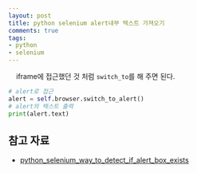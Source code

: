 ```yaml
---
layout: post
title: python selenium alert내부 텍스트 가져오기
comments: true
tags:
- python
- selenium
---
```

&nbsp;&nbsp;&nbsp; iframe에 접근했던 것 처럼 `switch_to`를 해 주면 된다.

``` python
# alert로 접근
alert = self.browser.switch_to_alert()
# alert의 텍스트 출력
print(alert.text)
```

## **참고 자료**
* [python_selenium_way_to_detect_if_alert_box_exists](https://www.reddit.com/r/selenium/comments/2uopot/python_selenium_way_to_detect_if_alert_box_exists/)
